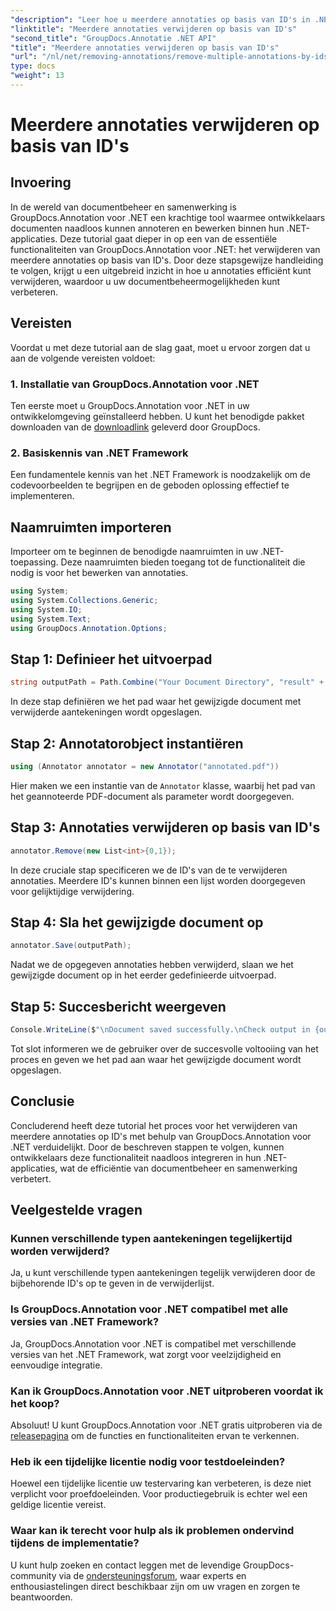 ```yaml
---
"description": "Leer hoe u meerdere annotaties op basis van ID's in .NET kunt verwijderen met GroupDocs.Annotation. Zo verbetert u moeiteloos uw documentbeheermogelijkheden."
"linktitle": "Meerdere annotaties verwijderen op basis van ID's"
"second_title": "GroupDocs.Annotatie .NET API"
"title": "Meerdere annotaties verwijderen op basis van ID's"
"url": "/nl/net/removing-annotations/remove-multiple-annotations-by-ids/"
type: docs
"weight": 13
---
```


# Meerdere annotaties verwijderen op basis van ID's

## Invoering
In de wereld van documentbeheer en samenwerking is GroupDocs.Annotation voor .NET een krachtige tool waarmee ontwikkelaars documenten naadloos kunnen annoteren en bewerken binnen hun .NET-applicaties. Deze tutorial gaat dieper in op een van de essentiële functionaliteiten van GroupDocs.Annotation voor .NET: het verwijderen van meerdere annotaties op basis van ID's. Door deze stapsgewijze handleiding te volgen, krijgt u een uitgebreid inzicht in hoe u annotaties efficiënt kunt verwijderen, waardoor u uw documentbeheermogelijkheden kunt verbeteren.
## Vereisten
Voordat u met deze tutorial aan de slag gaat, moet u ervoor zorgen dat u aan de volgende vereisten voldoet:
### 1. Installatie van GroupDocs.Annotation voor .NET
Ten eerste moet u GroupDocs.Annotation voor .NET in uw ontwikkelomgeving geïnstalleerd hebben. U kunt het benodigde pakket downloaden van de [downloadlink](https://releases.groupdocs.com/annotation/net/) geleverd door GroupDocs.
### 2. Basiskennis van .NET Framework
Een fundamentele kennis van het .NET Framework is noodzakelijk om de codevoorbeelden te begrijpen en de geboden oplossing effectief te implementeren.

## Naamruimten importeren
Importeer om te beginnen de benodigde naamruimten in uw .NET-toepassing. Deze naamruimten bieden toegang tot de functionaliteit die nodig is voor het bewerken van annotaties.
```csharp
using System;
using System.Collections.Generic;
using System.IO;
using System.Text;
using GroupDocs.Annotation.Options;
```

## Stap 1: Definieer het uitvoerpad
```csharp
string outputPath = Path.Combine("Your Document Directory", "result" + Path.GetExtension("input.pdf"));
```
In deze stap definiëren we het pad waar het gewijzigde document met verwijderde aantekeningen wordt opgeslagen.
## Stap 2: Annotatorobject instantiëren
```csharp
using (Annotator annotator = new Annotator("annotated.pdf"))
```
Hier maken we een instantie van de `Annotator` klasse, waarbij het pad van het geannoteerde PDF-document als parameter wordt doorgegeven.
## Stap 3: Annotaties verwijderen op basis van ID's
```csharp
annotator.Remove(new List<int>{0,1});
```
In deze cruciale stap specificeren we de ID's van de te verwijderen annotaties. Meerdere ID's kunnen binnen een lijst worden doorgegeven voor gelijktijdige verwijdering.
## Stap 4: Sla het gewijzigde document op
```csharp
annotator.Save(outputPath);
```
Nadat we de opgegeven annotaties hebben verwijderd, slaan we het gewijzigde document op in het eerder gedefinieerde uitvoerpad.
## Stap 5: Succesbericht weergeven
```csharp
Console.WriteLine($"\nDocument saved successfully.\nCheck output in {outputPath}.");
```
Tot slot informeren we de gebruiker over de succesvolle voltooiing van het proces en geven we het pad aan waar het gewijzigde document wordt opgeslagen.

## Conclusie
Concluderend heeft deze tutorial het proces voor het verwijderen van meerdere annotaties op ID's met behulp van GroupDocs.Annotation voor .NET verduidelijkt. Door de beschreven stappen te volgen, kunnen ontwikkelaars deze functionaliteit naadloos integreren in hun .NET-applicaties, wat de efficiëntie van documentbeheer en samenwerking verbetert.
## Veelgestelde vragen
### Kunnen verschillende typen aantekeningen tegelijkertijd worden verwijderd?
Ja, u kunt verschillende typen aantekeningen tegelijk verwijderen door de bijbehorende ID's op te geven in de verwijderlijst.
### Is GroupDocs.Annotation voor .NET compatibel met alle versies van .NET Framework?
Ja, GroupDocs.Annotation voor .NET is compatibel met verschillende versies van het .NET Framework, wat zorgt voor veelzijdigheid en eenvoudige integratie.
### Kan ik GroupDocs.Annotation voor .NET uitproberen voordat ik het koop?
Absoluut! U kunt GroupDocs.Annotation voor .NET gratis uitproberen via de [releasepagina](https://releases.groupdocs.com/) om de functies en functionaliteiten ervan te verkennen.
### Heb ik een tijdelijke licentie nodig voor testdoeleinden?
Hoewel een tijdelijke licentie uw testervaring kan verbeteren, is deze niet verplicht voor proefdoeleinden. Voor productiegebruik is echter wel een geldige licentie vereist.
### Waar kan ik terecht voor hulp als ik problemen ondervind tijdens de implementatie?
U kunt hulp zoeken en contact leggen met de levendige GroupDocs-community via de [ondersteuningsforum](https://forum.groupdocs.com/c/annotation/10), waar experts en enthousiastelingen direct beschikbaar zijn om uw vragen en zorgen te beantwoorden.